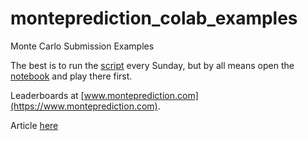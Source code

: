 # monteprediction_colab_examples
Monte Carlo Submission Examples

The best is to run the [script](https://github.com/microprediction/monteprediction_colab_examples/blob/main/monteprediction_entry.py) every Sunday, but by all means open the [notebook](https://github.com/microprediction/monteprediction_colab_examples/blob/main/monteprediction_entry.ipynb) and play there first. 

Leaderboards at [www.monteprediction.com](https://www.monteprediction.com).

Article [here](https://microprediction.medium.com/a-new-generative-model-competition-to-test-the-old-against-the-new-189d3d460669)

